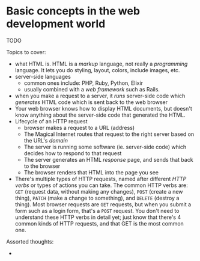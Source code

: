 # Basic concepts in the web development world

TODO


Topics to cover:

  * what HTML is. HTML is a _markup_ language, not really a _programming_ language. It lets you do styling, layout, colors, include images, etc.
  * server-side languages
    - common ones include: PHP, Ruby, Python, Elixir
    - usually combined with a _web framework_ such as Rails.
  * when you make a request to a server, it _runs_ server-side code which _generates_ HTML code which is sent back to the web browser
  * Your web browser knows how to display HTML documents, but doesn't know anything about the server-side code that generated the HTML.
  * Lifecycle of an HTTP request
    - browser makes a request to a URL (address)
    - The Magical Internet routes that request to the right server based on the URL's _domain_
    - The server is running some software (ie. server-side code) which decides how to respond to that request
    - The server generates an HTML _response_ page, and sends that back to the browser
    - The browser renders that HTML into the page you see
  * There's multiple types of HTTP requests, named after different _HTTP verbs_ or types of actions you can take. The common HTTP verbs are: `GET` (request data, without making any changes), `POST` (create a new thing), `PATCH` (make a change to something), and `DELETE` (destroy a thing). Most browser requests are `GET` requests, but when you submit a form such as a login form, that's a `POST` request. You don't need to understand these HTTP verbs in detail yet; just know that there's 4 common kinds of HTTP requests, and that GET is the most common one.



Assorted thoughts:

  *
